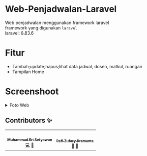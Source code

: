 # Web-Penjadwalan-Laravel
Web penjadwalan menggunakan framework laravel
<br>
framework yang digunakan `laravel` 
<br>
laravel: 8.83.6

# Fitur
- Tambah;update;hapus;lihat data jadwal, dosen, matkul, ruangan
- Tampilan Home

# Screenshoot
<details>
    <summary>Foto Web</summary>
    <br>

|  |  |  |
| :---:  | :---:  | :---:  |
| ![](screenshot/login.jpeg)            | ![](Screenshots/day_home.jpeg)               | ![](Screenshots/day_tambah_data_pelanggaran.jpeg)  
| ![](Screenshots/day_daftar_kelas.jpeg)       | ![](Screenshots/day_kelas.jpeg)              | ![](Screenshots/day_edit_data_pelanggaran.jpeg) 
| ![](Screenshots/day_hapus_data.jpeg)         | ![](Screenshots/day_hapus_semua_data.jpeg)   | ![](Screenshots/day_popup_hapus_semua_data.jpeg) 

</details>  

## Contributors ✨
<table>
  <tr>
    <td align="center"><a href="https://github.com/EriSetyawan166"><img src="https://avatars.githubusercontent.com/u/72864742?v=4" width="100px;" alt=""/><br /><sub><b>Muhammad Eri Setyawan</b></sub></a><br/><a href="#" title="Code">💻</a> <a href="#" title="Documentation">📖</td>
    <td align="center"><a href="#"><img src="https://github.com/github.png" width="100px;" alt=""/><br /><sub><b>Rafi Zufary Pramanta</b></sub></a><br/><a href="#" title="Bug reports">🐛</a> <a href="#" title="Ideas, Planning, & Feedback">🤔</a></td>
  </tr>
</table>
